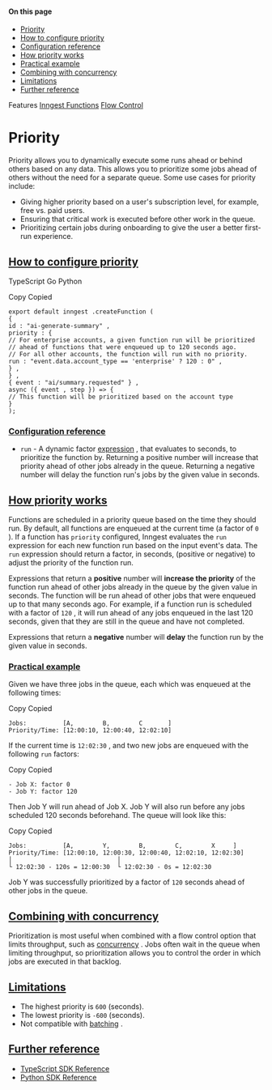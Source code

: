 #### On this page

- [Priority](\docs\guides\priority#priority)
- [How to configure priority](\docs\guides\priority#how-to-configure-priority)
- [Configuration reference](\docs\guides\priority#configuration-reference)
- [How priority works](\docs\guides\priority#how-priority-works)
- [Practical example](\docs\guides\priority#practical-example)
- [Combining with concurrency](\docs\guides\priority#combining-with-concurrency)
- [Limitations](\docs\guides\priority#limitations)
- [Further reference](\docs\guides\priority#further-reference)

Features [Inngest Functions](\docs\features\inngest-functions) [Flow Control](\docs\guides\flow-control)

# Priority

Priority allows you to dynamically execute some runs ahead or behind others based on any data. This allows you to prioritize some jobs ahead of others without the need for a separate queue. Some use cases for priority include:

- Giving higher priority based on a user's subscription level, for example, free vs. paid users.
- Ensuring that critical work is executed before other work in the queue.
- Prioritizing certain jobs during onboarding to give the user a better first-run experience.

## [How to configure priority](\docs\guides\priority#how-to-configure-priority)

TypeScript Go Python

Copy Copied

```
export default inngest .createFunction (
{
id : "ai-generate-summary" ,
priority : {
// For enterprise accounts, a given function run will be prioritized
// ahead of functions that were enqueued up to 120 seconds ago.
// For all other accounts, the function will run with no priority.
run : "event.data.account_type == 'enterprise' ? 120 : 0" ,
} ,
} ,
{ event : "ai/summary.requested" } ,
async ({ event , step }) => {
// This function will be prioritized based on the account type
}
);
```

### [Configuration reference](\docs\guides\priority#configuration-reference)

- `run` - A dynamic factor [expression](\docs\guides\writing-expressions) , that evaluates to seconds, to prioritize the function by. Returning a positive number will increase that priority ahead of other jobs already in the queue. Returning a negative number will delay the function run's jobs by the given value in seconds.

## [How priority works](\docs\guides\priority#how-priority-works)

Functions are scheduled in a priority queue based on the time they should run. By default, all functions are enqueued at the current time (a factor of `0` ). If a function has `priority` configured, Inngest evaluates the `run` expression for each new function run based on the input event's data. The `run` expression should return a factor, in seconds, (positive or negative) to adjust the priority of the function run.

Expressions that return a **positive** number will **increase the priority** of the function run ahead of other jobs already in the queue by the given value in seconds. The function will be run ahead of other jobs that were enqueued up to that many seconds ago. For example, if a function run is scheduled with a factor of `120` , it will run ahead of any jobs enqueued in the last 120 seconds, given that they are still in the queue and have not completed.

Expressions that return a **negative** number will **delay** the function run by the given value in seconds.

### [Practical example](\docs\guides\priority#practical-example)

Given we have three jobs in the queue, each which was enqueued at the following times:

Copy Copied

```
Jobs:          [A,        B,        C       ]
Priority/Time: [12:00:10, 12:00:40, 12:02:10]
```

If the current time is `12:02:30` , and two new jobs are enqueued with the following `run` factors:

Copy Copied

```
- Job X: factor 0
- Job Y: factor 120
```

Then Job Y will run ahead of Job X. Job Y will also run before any jobs scheduled 120 seconds beforehand. The queue will look like this:

Copy Copied

```
Jobs:          [A,        Y,        B,        C,        X     ]
Priority/Time: [12:00:10, 12:00:30, 12:00:40, 12:02:10, 12:02:30]
│                             │
└ 12:02:30 - 120s = 12:00:30  └ 12:02:30 - 0s = 12:02:30
```

Job Y was successfully prioritized by a factor of `120` seconds ahead of other jobs in the queue.

## [Combining with concurrency](\docs\guides\priority#combining-with-concurrency)

Prioritization is most useful when combined with a flow control option that limits throughput, such as [concurrency](\docs\guides\concurrency) . Jobs often wait in the queue when limiting throughput, so prioritization allows you to control the order in which jobs are executed in that backlog.

## [Limitations](\docs\guides\priority#limitations)

- The highest priority is `600` (seconds).
- The lowest priority is `-600` (seconds).
- Not compatible with [batching](\docs\guides\batching) .

## [Further reference](\docs\guides\priority#further-reference)

- [TypeScript SDK Reference](\docs\reference\functions\run-priority)
- [Python SDK Reference](\docs\reference\python\functions\create#configuration)